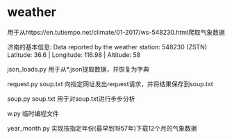 # weather

用于从https://en.tutiempo.net/climate/01-2017/ws-548230.html爬取气象数据

济南的基本信息:
Data reported by the weather station: 548230 (ZSTN)
Latitude: 36.6 | Longitude: 116.98 | Altitude: 58

json_loads.py
用于从*.json提取数据，并恢复为字典

request.py      soup.txt
向指定网址发出request请求，并将结果保存到soup.txt

soup.py         soup.txt
用于对soup.txt进行步步分析

w.py    临时编程文件

year_month.py
实现按指定年份(最早到1957年)下载12个月的气象数据
